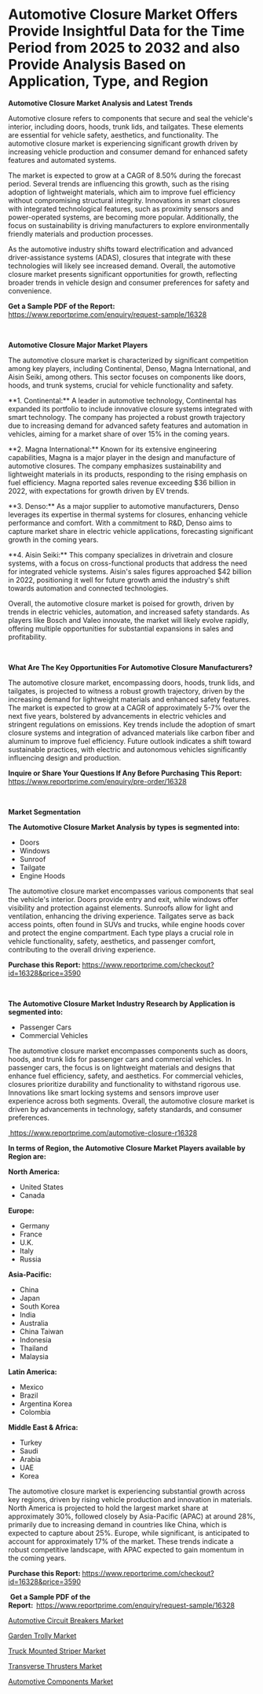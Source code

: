 <p><h1>Automotive Closure Market Offers Provide Insightful Data for the Time Period from 2025 to 2032 and also Provide Analysis Based on Application, Type, and Region</h1></p><p><strong>Automotive Closure Market Analysis and Latest Trends</strong></p>
<p><p>Automotive closure refers to components that secure and seal the vehicle's interior, including doors, hoods, trunk lids, and tailgates. These elements are essential for vehicle safety, aesthetics, and functionality. The automotive closure market is experiencing significant growth driven by increasing vehicle production and consumer demand for enhanced safety features and automated systems. </p><p>The market is expected to grow at a CAGR of 8.50% during the forecast period. Several trends are influencing this growth, such as the rising adoption of lightweight materials, which aim to improve fuel efficiency without compromising structural integrity. Innovations in smart closures with integrated technological features, such as proximity sensors and power-operated systems, are becoming more popular. Additionally, the focus on sustainability is driving manufacturers to explore environmentally friendly materials and production processes. </p><p>As the automotive industry shifts toward electrification and advanced driver-assistance systems (ADAS), closures that integrate with these technologies will likely see increased demand. Overall, the automotive closure market presents significant opportunities for growth, reflecting broader trends in vehicle design and consumer preferences for safety and convenience.</p></p>
<p><strong>Get a Sample PDF of the Report:&nbsp;</strong> <a href="https://www.reportprime.com/enquiry/request-sample/16328?utm_campaign=2194&utm_medium=2&utm_source=Github&utm_content=ia&utm_term=17032025&utm_id=automotive-closure">https://www.reportprime.com/enquiry/request-sample/16328</a></p>
<p>&nbsp;</p>
<p><strong>Automotive Closure Major Market Players</strong></p>
<p><p>The automotive closure market is characterized by significant competition among key players, including Continental, Denso, Magna International, and Aisin Seiki, among others. This sector focuses on components like doors, hoods, and trunk systems, crucial for vehicle functionality and safety.</p><p>**1. Continental:** A leader in automotive technology, Continental has expanded its portfolio to include innovative closure systems integrated with smart technology. The company has projected a robust growth trajectory due to increasing demand for advanced safety features and automation in vehicles, aiming for a market share of over 15% in the coming years.</p><p>**2. Magna International:** Known for its extensive engineering capabilities, Magna is a major player in the design and manufacture of automotive closures. The company emphasizes sustainability and lightweight materials in its products, responding to the rising emphasis on fuel efficiency. Magna reported sales revenue exceeding $36 billion in 2022, with expectations for growth driven by EV trends.</p><p>**3. Denso:** As a major supplier to automotive manufacturers, Denso leverages its expertise in thermal systems for closures, enhancing vehicle performance and comfort. With a commitment to R&D, Denso aims to capture market share in electric vehicle applications, forecasting significant growth in the coming years.</p><p>**4. Aisin Seiki:** This company specializes in drivetrain and closure systems, with a focus on cross-functional products that address the need for integrated vehicle systems. Aisin's sales figures approached $42 billion in 2022, positioning it well for future growth amid the industry's shift towards automation and connected technologies.</p><p>Overall, the automotive closure market is poised for growth, driven by trends in electric vehicles, automation, and increased safety standards. As players like Bosch and Valeo innovate, the market will likely evolve rapidly, offering multiple opportunities for substantial expansions in sales and profitability.</p></p>
<p>&nbsp;</p>
<p><strong>What Are The Key Opportunities For Automotive Closure Manufacturers?</strong></p>
<p><p>The automotive closure market, encompassing doors, hoods, trunk lids, and tailgates, is projected to witness a robust growth trajectory, driven by the increasing demand for lightweight materials and enhanced safety features. The market is expected to grow at a CAGR of approximately 5-7% over the next five years, bolstered by advancements in electric vehicles and stringent regulations on emissions. Key trends include the adoption of smart closure systems and integration of advanced materials like carbon fiber and aluminum to improve fuel efficiency. Future outlook indicates a shift toward sustainable practices, with electric and autonomous vehicles significantly influencing design and production.</p></p>
<p><strong>Inquire or Share Your Questions If Any Before Purchasing This Report:</strong> <a href="https://www.reportprime.com/enquiry/pre-order/16328?utm_campaign=2194&utm_medium=2&utm_source=Github&utm_content=ia&utm_term=17032025&utm_id=automotive-closure">https://www.reportprime.com/enquiry/pre-order/16328</a></p>
<p>&nbsp;</p>
<p><strong>Market Segmentation</strong></p>
<p><strong>The Automotive Closure Market Analysis by types is segmented into:</strong></p>
<p><ul><li>Doors</li><li>Windows</li><li>Sunroof</li><li>Tailgate</li><li>Engine Hoods</li></ul></p>
<p><p>The automotive closure market encompasses various components that seal the vehicle's interior. Doors provide entry and exit, while windows offer visibility and protection against elements. Sunroofs allow for light and ventilation, enhancing the driving experience. Tailgates serve as back access points, often found in SUVs and trucks, while engine hoods cover and protect the engine compartment. Each type plays a crucial role in vehicle functionality, safety, aesthetics, and passenger comfort, contributing to the overall driving experience.</p></p>
<p><strong>Purchase this Report:&nbsp;</strong><a href="https://www.reportprime.com/checkout?id=16328&price=3590&utm_campaign=2194&utm_medium=2&utm_source=Github&utm_content=ia&utm_term=17032025&utm_id=automotive-closure">https://www.reportprime.com/checkout?id=16328&price=3590</a></p>
<p>&nbsp;</p>
<p><strong>The Automotive Closure Market Industry Research by Application is segmented into:</strong></p>
<p><ul><li>Passenger Cars</li><li>Commercial Vehicles</li></ul></p>
<p><p>The automotive closure market encompasses components such as doors, hoods, and trunk lids for passenger cars and commercial vehicles. In passenger cars, the focus is on lightweight materials and designs that enhance fuel efficiency, safety, and aesthetics. For commercial vehicles, closures prioritize durability and functionality to withstand rigorous use. Innovations like smart locking systems and sensors improve user experience across both segments. Overall, the automotive closure market is driven by advancements in technology, safety standards, and consumer preferences.</p></p>
<p><a href="https://www.reportprime.com/automotive-closure-r16328?utm_campaign=2194&utm_medium=2&utm_source=Github&utm_content=ia&utm_term=17032025&utm_id=automotive-closure">&nbsp;https://www.reportprime.com/automotive-closure-r16328</a></p>
<p><strong>In terms of Region, the Automotive Closure Market Players available by Region are:</strong></p>
<p>
    <p> <strong> North America: </strong>
        <ul>
            <li>United States</li>
            <li>Canada</li>
        </ul>
        </p> 
    <p> <strong> Europe: </strong>
        <ul>
            <li>Germany</li>
            <li>France</li>
            <li>U.K.</li>
            <li>Italy</li>
            <li>Russia</li>
        </ul>
        </p> 
    <p> <strong> Asia-Pacific: </strong>
        <ul>
            <li>China</li>
            <li>Japan</li>
            <li>South Korea</li>
            <li>India</li>
            <li>Australia</li>
            <li>China Taiwan</li>
            <li>Indonesia</li>
            <li>Thailand</li>
            <li>Malaysia</li>
        </ul>
        </p> 
    <p> <strong> Latin America: </strong>
        <ul>
            <li>Mexico</li>
            <li>Brazil</li>
            <li>Argentina Korea</li>
            <li>Colombia</li>
        </ul>
        </p> 
    <p> <strong> Middle East & Africa: </strong>
        <ul>
            <li>Turkey</li>
            <li>Saudi</li>
            <li>Arabia</li>
            <li>UAE</li>
            <li>Korea</li>
        </ul>
    </p>
    </p>
<p><p>The automotive closure market is experiencing substantial growth across key regions, driven by rising vehicle production and innovation in materials. North America is projected to hold the largest market share at approximately 30%, followed closely by Asia-Pacific (APAC) at around 28%, primarily due to increasing demand in countries like China, which is expected to capture about 25%. Europe, while significant, is anticipated to account for approximately 17% of the market. These trends indicate a robust competitive landscape, with APAC expected to gain momentum in the coming years.</p></p>
<p><strong>Purchase this Report: </strong><a href="https://www.reportprime.com/checkout?id=16328&price=3590&utm_campaign=2194&utm_medium=2&utm_source=Github&utm_content=ia&utm_term=17032025&utm_id=automotive-closure">https://www.reportprime.com/checkout?id=16328&price=3590</a></p>
<p>&nbsp;<strong>Get a Sample PDF of the Report:&nbsp;&nbsp;</strong><a href="https://www.reportprime.com/enquiry/request-sample/16328?utm_campaign=2194&utm_medium=2&utm_source=Github&utm_content=ia&utm_term=17032025&utm_id=automotive-closure">https://www.reportprime.com/enquiry/request-sample/16328</a></p>
<p><strong></strong></p>
<p><p><a href="https://github.com/roceljiabur/Market-Research-Report-List-1/blob/main/automotive-circuit-breakers-market.md?utm_campaign=2194&utm_medium=2&utm_source=Github&utm_content=ia&utm_term=17032025&utm_id=automotive-closure">Automotive Circuit Breakers Market</a></p><p><a href="https://www.linkedin.com/pulse/garden-trolly-market-indicators-size-regional-breakdown-player-analysis-esvse?utm_campaign=2194&utm_medium=2&utm_source=Github&utm_content=ia&utm_term=17032025&utm_id=automotive-closure">Garden Trolly Market</a></p><p><a href="https://www.linkedin.com/pulse/truck-mounted-striper-market-analysis-trends-revenue-growth-ucyge?utm_campaign=2194&utm_medium=2&utm_source=Github&utm_content=ia&utm_term=17032025&utm_id=automotive-closure">Truck Mounted Striper Market</a></p><p><a href="https://www.linkedin.com/pulse/comprehensive-study-transverse-thrusters-market-size-growth-xs02e?utm_campaign=2194&utm_medium=2&utm_source=Github&utm_content=ia&utm_term=17032025&utm_id=automotive-closure">Transverse Thrusters Market</a></p><p><a href="https://github.com/pupunhez/Market-Research-Report-List-1/blob/main/automotive-components-market.md?utm_campaign=2194&utm_medium=2&utm_source=Github&utm_content=ia&utm_term=17032025&utm_id=automotive-closure">Automotive Components Market</a></p></p>